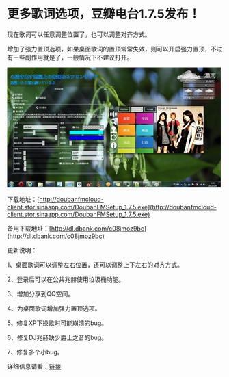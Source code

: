 # 更多歌词选项，豆瓣电台1.7.5发布！

现在歌词可以任意调整位置了，也可以调整对齐方式。

增加了强力置顶选项，如果桌面歌词的置顶常常失效，则可以开启强力置顶，不过有一些副作用就是了，一般情况下不建议打开。

[<img style="background-image: none; border-bottom: 0px; border-left: 0px; padding-left: 0px; padding-right: 0px; display: inline; border-top: 0px; border-right: 0px; padding-top: 0px" title="DoubanFM_1.7.5_2" border="0" alt="DoubanFM_1.7.5_2" src="/attachment/up/blog/images/061a96eb0ad7_2233/DoubanFM_1.7.5_2_thumb.jpg" width="500" height="281" />](/attachment/up/blog/images/061a96eb0ad7_2233/DoubanFM_1.7.5_2.jpg)

下载地址：[http://doubanfmcloud-client.stor.sinaapp.com/DoubanFMSetup_1.7.5.exe](http://doubanfmcloud-client.stor.sinaapp.com/DoubanFMSetup_1.7.5.exe)

备用下载地址：[http://dl.dbank.com/c08jmoz9bc](http://dl.dbank.com/c08jmoz9bc)

更新说明：

1、桌面歌词可以调整左右位置，还可以调整上下左右的对齐方式。

2、登录后可以在公共兆赫使用垃圾桶功能。

3、增加分享到QQ空间。

4、为桌面歌词增加强力置顶选项。

5、修复XP下换歌时可能崩溃的bug。

6、修复DJ兆赫缺少爵士之音的bug。

7、修复多个小bug。

详细信息请看：[链接](/article/doubanfm)
